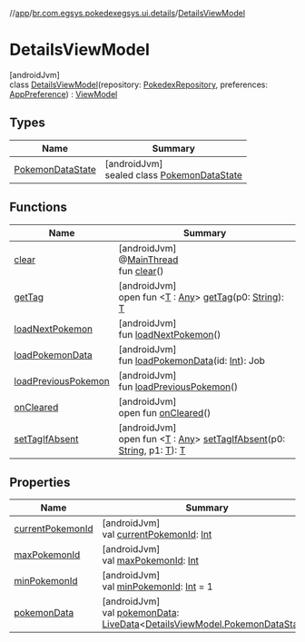 //[app](../../../index.md)/[br.com.egsys.pokedexegsys.ui.details](../index.md)/[DetailsViewModel](index.md)

# DetailsViewModel

[androidJvm]\
class [DetailsViewModel](index.md)(repository: [PokedexRepository](../../br.com.egsys.pokedexegsys.data.repositories/-pokedex-repository/index.md), preferences: [AppPreference](../../br.com.egsys.pokedexegsys.data.datasource/-app-preference/index.md)) : [ViewModel](https://developer.android.com/reference/kotlin/androidx/lifecycle/ViewModel.html)

## Types

| Name | Summary |
|---|---|
| [PokemonDataState](-pokemon-data-state/index.md) | [androidJvm]<br>sealed class [PokemonDataState](-pokemon-data-state/index.md) |

## Functions

| Name | Summary |
|---|---|
| [clear](../../br.com.egsys.pokedexegsys.ui.splash/-splash-view-model/index.md#-1936886459%2FFunctions%2F-912451524) | [androidJvm]<br>@[MainThread](https://developer.android.com/reference/kotlin/androidx/annotation/MainThread.html)<br>fun [clear](../../br.com.egsys.pokedexegsys.ui.splash/-splash-view-model/index.md#-1936886459%2FFunctions%2F-912451524)() |
| [getTag](../../br.com.egsys.pokedexegsys.ui.splash/-splash-view-model/index.md#-215894976%2FFunctions%2F-912451524) | [androidJvm]<br>open fun &lt;[T](../../br.com.egsys.pokedexegsys.ui.splash/-splash-view-model/index.md#-215894976%2FFunctions%2F-912451524) : [Any](https://kotlinlang.org/api/latest/jvm/stdlib/kotlin/-any/index.html)&gt; [getTag](../../br.com.egsys.pokedexegsys.ui.splash/-splash-view-model/index.md#-215894976%2FFunctions%2F-912451524)(p0: [String](https://kotlinlang.org/api/latest/jvm/stdlib/kotlin/-string/index.html)): [T](../../br.com.egsys.pokedexegsys.ui.splash/-splash-view-model/index.md#-215894976%2FFunctions%2F-912451524) |
| [loadNextPokemon](load-next-pokemon.md) | [androidJvm]<br>fun [loadNextPokemon](load-next-pokemon.md)() |
| [loadPokemonData](load-pokemon-data.md) | [androidJvm]<br>fun [loadPokemonData](load-pokemon-data.md)(id: [Int](https://kotlinlang.org/api/latest/jvm/stdlib/kotlin/-int/index.html)): Job |
| [loadPreviousPokemon](load-previous-pokemon.md) | [androidJvm]<br>fun [loadPreviousPokemon](load-previous-pokemon.md)() |
| [onCleared](../../br.com.egsys.pokedexegsys.ui.splash/-splash-view-model/index.md#-1930136507%2FFunctions%2F-912451524) | [androidJvm]<br>open fun [onCleared](../../br.com.egsys.pokedexegsys.ui.splash/-splash-view-model/index.md#-1930136507%2FFunctions%2F-912451524)() |
| [setTagIfAbsent](../../br.com.egsys.pokedexegsys.ui.splash/-splash-view-model/index.md#-1567230750%2FFunctions%2F-912451524) | [androidJvm]<br>open fun &lt;[T](../../br.com.egsys.pokedexegsys.ui.splash/-splash-view-model/index.md#-1567230750%2FFunctions%2F-912451524) : [Any](https://kotlinlang.org/api/latest/jvm/stdlib/kotlin/-any/index.html)&gt; [setTagIfAbsent](../../br.com.egsys.pokedexegsys.ui.splash/-splash-view-model/index.md#-1567230750%2FFunctions%2F-912451524)(p0: [String](https://kotlinlang.org/api/latest/jvm/stdlib/kotlin/-string/index.html), p1: [T](../../br.com.egsys.pokedexegsys.ui.splash/-splash-view-model/index.md#-1567230750%2FFunctions%2F-912451524)): [T](../../br.com.egsys.pokedexegsys.ui.splash/-splash-view-model/index.md#-1567230750%2FFunctions%2F-912451524) |

## Properties

| Name | Summary |
|---|---|
| [currentPokemonId](current-pokemon-id.md) | [androidJvm]<br>val [currentPokemonId](current-pokemon-id.md): [Int](https://kotlinlang.org/api/latest/jvm/stdlib/kotlin/-int/index.html) |
| [maxPokemonId](max-pokemon-id.md) | [androidJvm]<br>val [maxPokemonId](max-pokemon-id.md): [Int](https://kotlinlang.org/api/latest/jvm/stdlib/kotlin/-int/index.html) |
| [minPokemonId](min-pokemon-id.md) | [androidJvm]<br>val [minPokemonId](min-pokemon-id.md): [Int](https://kotlinlang.org/api/latest/jvm/stdlib/kotlin/-int/index.html) = 1 |
| [pokemonData](pokemon-data.md) | [androidJvm]<br>val [pokemonData](pokemon-data.md): [LiveData](https://developer.android.com/reference/kotlin/androidx/lifecycle/LiveData.html)&lt;[DetailsViewModel.PokemonDataState](-pokemon-data-state/index.md)&gt; |
